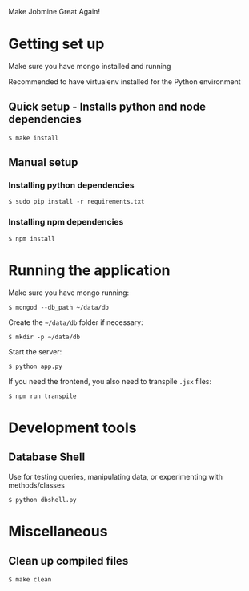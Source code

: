Make Jobmine Great Again!

# Getting set up

Make sure you have mongo installed and running

Recommended to have virtualenv installed for the Python environment

## Quick setup - Installs python and node dependencies
```
$ make install
```

## Manual setup
### Installing python dependencies
```
$ sudo pip install -r requirements.txt
```

### Installing npm dependencies
```
$ npm install
```

# Running the application

Make sure you have mongo running:
```
$ mongod --db_path ~/data/db
```
Create the `~/data/db` folder if necessary:
```
$ mkdir -p ~/data/db
```

Start the server:
```
$ python app.py
```

If you need the frontend, you also need to transpile `.jsx` files:
```
$ npm run transpile
```

# Development tools
## Database Shell
Use for testing queries, manipulating data, or experimenting with
methods/classes
```
$ python dbshell.py
```

# Miscellaneous
## Clean up compiled files
```
$ make clean
```
